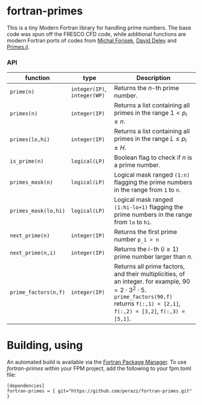 fortran-primes
===

This is a tiny Modern Fortran library for handling prime numbers. 
The base code was spun off the FRESCO CFD code, while additional functions are modern Fortran ports of codes from [Michal Forisek](https://people.ksp.sk/~misof/primes/), [David Deley](https://daviddeley.com/programming/code/primes.htm) and [Primes.jl](https://github.com/JuliaMath/Primes.jl).

### API

function      | type | Description 
---        | --- | ---         
`prime(n)` | `integer(IP)`, `integer(WP)` | Returns the $n$-th prime number. 
`primes(n)` | `integer(IP)` | Returns a list containing all primes in the range $1 \lt p_i \le n$.
`primes(lo,hi)` | `integer(IP)` | Returns a list containing all primes in the range $L \le p_i \le H$.
`is_prime(n)` | `logical(LP)` | Boolean flag to check if $n$ is a prime number.
`primes_mask(n)` | `logical(LP)` | Logical mask ranged `(1:n)` flagging the prime numbers in the range from `1` to `n`.
`primes_mask(lo,hi)` | `logical(LP)` | Logical mask ranged `(1:hi-lo+1)` flagging the prime numbers in the range from `lo` to `hi`.
`next_prime(n)` | `integer(IP)` | Returns the first prime number `p_i > n`
`next_prime(n,i)` | `integer(IP)` | Returns the $i$-th ($i \ge 1$) prime number larger than $n$.
`prime_factors(n,f)` | `integer(IP)` | Returns all prime factors, and their multiplicities, of an integer. for example, $90=2\cdot3^2\cdot5$. `prime_factors(90,f)` returns `f(:,1) = [2,1]`, `f(:,2) = [3,2]`, `f(:,3) = [5,1]`. 

Building, using
===============

An automated build is available via the [Fortran Package Manager](https://github.com/fortran-lang/fpm). To use *fortran-primes* within your FPM project, add the following to your fpm.toml file:

```
[dependencies]
fortran-primes = { git="https://github.com/perazz/fortran-primes.git" }
```

